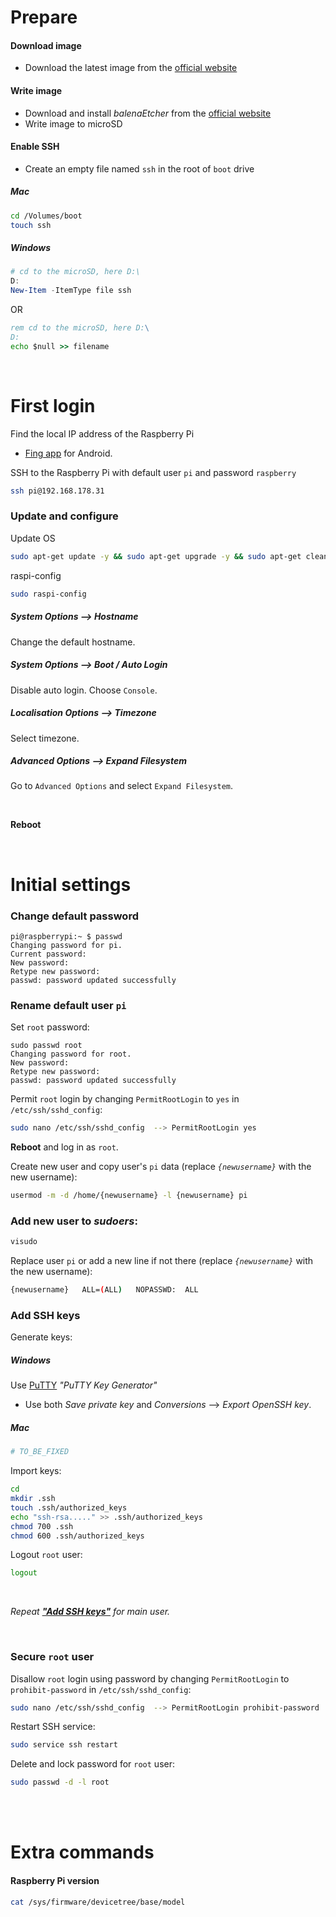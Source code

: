 # Prepare

#### Download image

- Download the latest image from the [official website](https://www.raspberrypi.org/software/)

#### Write image

- Download and install *balenaEtcher* from the [official website](https://www.balena.io/etcher/)
- Write image to microSD

#### Enable SSH

- Create an empty file named `ssh` in the root of `boot` drive

##### Mac

``` bash
cd /Volumes/boot
touch ssh
```

##### Windows

``` powershell
# cd to the microSD, here D:\
D:
New-Item -ItemType file ssh
```

OR

``` cmd
rem cd to the microSD, here D:\
D:
echo $null >> filename
```

<br>

# First login

Find the local IP address of the Raspberry Pi
  - [Fing app](https://play.google.com/store/apps/details?id=com.overlook.android.fing&hl=en&gl=US) for Android.

SSH to the Raspberry Pi with default user `pi` and password `raspberry`

``` bash
ssh pi@192.168.178.31
```

### Update and configure

Update OS

``` bash
sudo apt-get update -y && sudo apt-get upgrade -y && sudo apt-get clean
```

raspi-config

``` bash
sudo raspi-config
```

##### System Options --> Hostname

Change the default hostname.

##### System Options --> Boot / Auto Login

Disable auto login. Choose `Console`.

##### Localisation Options --> Timezone

Select timezone.

##### Advanced Options --> Expand Filesystem

Go to `Advanced Options` and select `Expand Filesystem`.

<br>

**Reboot**

<br>

# Initial settings

### Change default password
```
pi@raspberrypi:~ $ passwd
Changing password for pi.
Current password:
New password:
Retype new password:
passwd: password updated successfully
```

### Rename default user `pi`

Set `root` password:
```
sudo passwd root
Changing password for root.
New password:
Retype new password:
passwd: password updated successfully
```

Permit `root` login by changing `PermitRootLogin` to `yes` in `/etc/ssh/sshd_config`:
``` bash
sudo nano /etc/ssh/sshd_config	-->	PermitRootLogin yes
```

**Reboot** and log in as `root`.

Create new user and copy user's `pi` data (replace *`{newusername}`* with the new username):
``` bash
usermod -m -d /home/{newusername} -l {newusername} pi
```

### Add new user to ***sudoers***:
``` bash
visudo
```
Replace user `pi` or add a new line if not there (replace *`{newusername}`* with the new username):
``` bash
{newusername}   ALL=(ALL)   NOPASSWD:  ALL
```

### Add SSH keys

Generate keys:

##### Windows

Use [PuTTY](https://www.putty.org/) *"PuTTY Key Generator"*

- Use both *Save private key* and *Conversions* --> *Export OpenSSH key*.


##### Mac

``` bash
# TO_BE_FIXED
```

Import keys:
``` bash
cd
mkdir .ssh
touch .ssh/authorized_keys
echo "ssh-rsa....." >> .ssh/authorized_keys
chmod 700 .ssh
chmod 600 .ssh/authorized_keys
```

Logout `root` user:
``` bash
logout
```

<br>

*Repeat **["Add SSH keys"](https://github.com/smyrnakis/raspberry-born#add-ssh-keys)** for main user.*

<br>

### Secure `root` user

Disallow `root` login using password by changing `PermitRootLogin` to `prohibit-password` in `/etc/ssh/sshd_config`:
``` bash
sudo nano /etc/ssh/sshd_config	-->	PermitRootLogin prohibit-password
```

Restart SSH service:
``` bash
sudo service ssh restart
```

Delete and lock password for `root` user:
``` bash
sudo passwd -d -l root
```

<br>
<br>

# Extra commands

#### Raspberry Pi version

``` bash
cat /sys/firmware/devicetree/base/model
```

<br>

